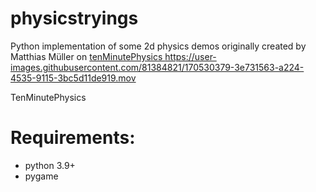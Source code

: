 # physicstryings
Python implementation of some 2d physics demos originally created by Matthias Müller on <a href = "https://matthias-research.github.io/pages/tenMinutePhysics/index.html">tenMinutePhysics </a>
https://user-images.githubusercontent.com/81384821/170530379-3e731563-a224-4535-9115-3bc5d11de919.mov


TenMinutePhysics
    <h1>  Requirements: </h1>
    <ul>
  <li>python 3.9+</li>
  <li>pygame</li>
 
</ul>
